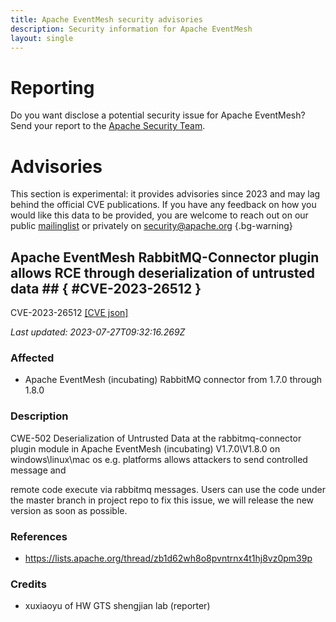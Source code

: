 ```yaml
---
title: Apache EventMesh security advisories
description: Security information for Apache EventMesh
layout: single
---
```


# Reporting

Do you want disclose a potential security issue for Apache EventMesh? Send your report to the [Apache Security Team](mailto:security@apache.org).

# Advisories

This section is experimental: it provides advisories since 2023 and may lag behind the official CVE publications. If you have any feedback on how you would like this data to be provided, you are welcome to reach out on our public [mailinglist](/mailinglist) or privately on [security@apache.org](mailto:security@apache.org)
{.bg-warning}

## Apache EventMesh RabbitMQ-Connector plugin allows RCE through deserialization of untrusted data ## { #CVE-2023-26512 }

CVE-2023-26512 [\[CVE json\]](./CVE-2023-26512.cve.json)

_Last updated: 2023-07-27T09:32:16.269Z_

### Affected

* Apache EventMesh (incubating) RabbitMQ connector from 1.7.0 through 1.8.0


### Description

CWE-502 Deserialization of Untrusted Data&nbsp;at the&nbsp;<span style="background-color: rgb(255, 255, 255);">rabbitmq-connector plugin</span>&nbsp;module in Apache EventMesh (incubating)&nbsp;V1.7.0\V1.8.0 on windows\linux\mac os e.g. platforms allows attackers&nbsp;to send controlled message and 

<span style="background-color: rgb(255, 255, 255);">remote code execute</span>&nbsp;via rabbitmq messages. Users can use the code under the master branch in project repo to fix this issue, we will release the new version as soon as possible.

### References
* https://lists.apache.org/thread/zb1d62wh8o8pvntrnx4t1hj8vz0pm39p


### Credits
* xuxiaoyu of HW GTS shengjian lab (reporter)
